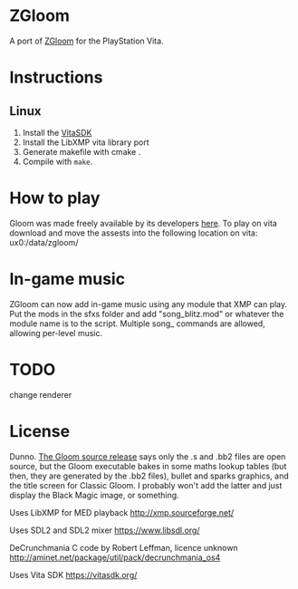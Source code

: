# ZGloom

A port of [ZGloom](https://github.com/Swizpig/ZGloom) for the PlayStation Vita.

# Instructions

## Linux

1. Install the [VitaSDK](https://vitasdk.org/)
2. Install the LibXMP vita library port
3. Generate makefile with cmake .
4. Compile with `make`.

# How to play

Gloom was made freely available by its developers [here](https://github.com/earok/GloomAmiga/archive/master.zip).
To play on vita download and move the assests into the following location on vita:
ux0:/data/zgloom/ 


# In-game music

ZGloom can now add in-game music using any module that XMP can play. Put the mods in the sfxs folder and add "song_blitz.mod" or whatever the module name is to the script. Multiple song_ commands are allowed, allowing per-level music.

# TODO
change renderer

# License

Dunno. [The Gloom source release](https://github.com/earok/GloomAmiga) says only the .s and .bb2 files are open source, but the Gloom executable bakes in some maths lookup tables (but then, they are generated by the .bb2 files), bullet and sparks graphics, and 
the title screen for Classic Gloom. I probably won't add the latter and just display the Black Magic image, or something.

Uses LibXMP for MED playback
http://xmp.sourceforge.net/

Uses SDL2 and SDL2 mixer
https://www.libsdl.org/

DeCrunchmania C code by Robert Leffman, licence unknown
http://aminet.net/package/util/pack/decrunchmania_os4

Uses Vita SDK
https://vitasdk.org/
